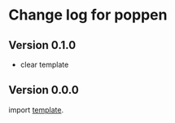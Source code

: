 # Change log for poppen

## Version 0.1.0 

+ clear template

## Version 0.0.0 

import [template](https://github.com/jappeace/template).


